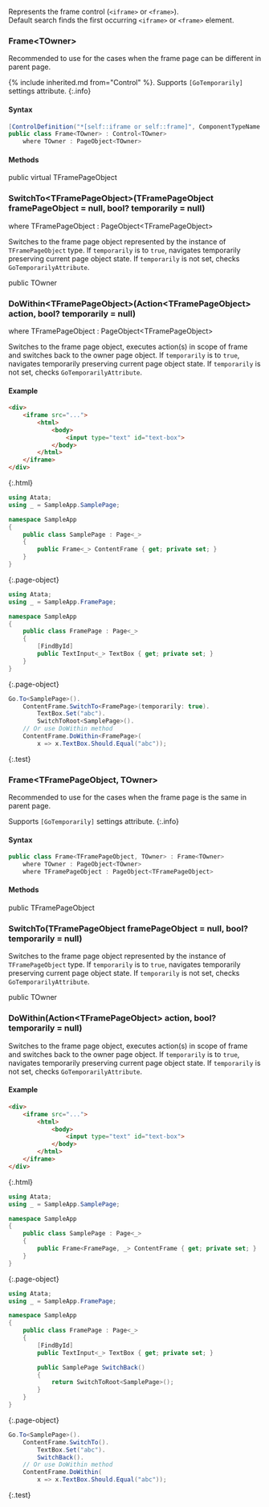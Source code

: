 Represents the frame control (`<iframe>` or `<frame>`).  
Default search finds the first occurring `<iframe>` or `<frame>` element.

### Frame&lt;TOwner>

Recommended to use for the cases when the frame page can be different in parent page.

{% include inherited.md from="Control" %}. Supports `[GoTemporarily]` settings attribute.
{:.info}

#### Syntax

```cs
[ControlDefinition("*[self::iframe or self::frame]", ComponentTypeName = "frame")]
public class Frame<TOwner> : Control<TOwner>
    where TOwner : PageObject<TOwner>
```

#### Methods

<div class="member">
    <span class="head"><span class="keyword">public</span> <span class="keyword">virtual</span> <span class="type">TFramePageObject</span></span>
    <h3><span class="body">SwitchTo<wbr>&lt;<span class="type">TFramePageObject</span>&gt;</span><span class="tail">(<span class="type">TFramePageObject</span> framePageObject = <span class="keyword">null</span>, <span class="keyword">bool</span>? temporarily = <span class="keyword">null</span>)</span></h3>
    <span class="where"><span class="keyword">where</span> <span class="type">TFramePageObject</span> : <span class="type">PageObject</span><wbr>&lt;<span class="type">TFramePageObject</span>&gt;</span>
</div>

Switches to the frame page object represented by the instance of `TFramePageObject` type.
If `temporarily` is to `true`, navigates temporarily preserving current page object state. If `temporarily` is not set, checks `GoTemporarilyAttribute`.

<div class="member">
    <span class="head"><span class="keyword">public</span> <span class="type">TOwner</span></span>
    <h3><span class="body">DoWithin<wbr>&lt;<span class="type">TFramePageObject</span>&gt;</span><span class="tail">(<span class="type">Action</span><wbr>&lt;<span class="type">TFramePageObject</span>&gt; action, <span class="keyword">bool</span>? temporarily = <span class="keyword">null</span>)</span></h3>
    <span class="where"><span class="keyword">where</span> <span class="type">TFramePageObject</span> : <span class="type">PageObject</span><wbr>&lt;<span class="type">TFramePageObject</span>&gt;</span>
</div>

Switches to the frame page object, executes action(s) in scope of frame and switches back to the owner page object.
If `temporarily` is to `true`, navigates temporarily preserving current page object state. If `temporarily` is not set, checks `GoTemporarilyAttribute`.

#### Example

```html
<div>
    <iframe src="...">
        <html>
            <body>
                <input type="text" id="text-box">
            </body>
        </html>
    </iframe>
</div>
```
{:.html}

```cs
using Atata;
using _ = SampleApp.SamplePage;

namespace SampleApp
{
    public class SamplePage : Page<_>
    {
        public Frame<_> ContentFrame { get; private set; }
    }
}
```
{:.page-object}
```cs
using Atata;
using _ = SampleApp.FramePage;

namespace SampleApp
{
    public class FramePage : Page<_>
    {
        [FindById]
        public TextInput<_> TextBox { get; private set; }
    }
}
```
{:.page-object}
```cs
Go.To<SamplePage>().
    ContentFrame.SwitchTo<FramePage>(temporarily: true).
        TextBox.Set("abc").
        SwitchToRoot<SamplePage>().
    // Or use DoWithin method
    ContentFrame.DoWithin<FramePage>(
        x => x.TextBox.Should.Equal("abc"));
```
{:.test}

### Frame<wbr><TFramePageObject, TOwner>

Recommended to use for the cases when the frame page is the same in parent page.

Supports `[GoTemporarily]` settings attribute.
{:.info}

#### Syntax

```cs
public class Frame<TFramePageObject, TOwner> : Frame<TOwner>
    where TOwner : PageObject<TOwner>
    where TFramePageObject : PageObject<TFramePageObject>
```

#### Methods

<div class="member">
    <span class="head"><span class="keyword">public</span> <span class="type">TFramePageObject</span></span>
    <h3><span class="body">SwitchTo</span><span class="tail">(<span class="type">TFramePageObject</span> framePageObject = <span class="keyword">null</span>, <span class="keyword">bool</span>? temporarily = <span class="keyword">null</span>)</span></h3>
</div>

Switches to the frame page object represented by the instance of `TFramePageObject` type.
If `temporarily` is to `true`, navigates temporarily preserving current page object state. If `temporarily` is not set, checks `GoTemporarilyAttribute`.

<div class="member">
    <span class="head"><span class="keyword">public</span> <span class="type">TOwner</span></span>
    <h3><span class="body">DoWithin</span><span class="tail">(<span class="type">Action</span><wbr>&lt;<span class="type">TFramePageObject</span>&gt; action, <span class="keyword">bool</span>? temporarily = <span class="keyword">null</span>)</span></h3>
</div>

Switches to the frame page object, executes action(s) in scope of frame and switches back to the owner page object.
If `temporarily` is to `true`, navigates temporarily preserving current page object state. If `temporarily` is not set, checks `GoTemporarilyAttribute`.

#### Example

```html
<div>
    <iframe src="...">
        <html>
            <body>
                <input type="text" id="text-box">
            </body>
        </html>
    </iframe>
</div>
```
{:.html}

```cs
using Atata;
using _ = SampleApp.SamplePage;

namespace SampleApp
{
    public class SamplePage : Page<_>
    {
        public Frame<FramePage, _> ContentFrame { get; private set; }
    }
}
```
{:.page-object}
```cs
using Atata;
using _ = SampleApp.FramePage;

namespace SampleApp
{
    public class FramePage : Page<_>
    {
        [FindById]
        public TextInput<_> TextBox { get; private set; }

        public SamplePage SwitchBack()
        {
            return SwitchToRoot<SamplePage>();
        }
    }
}
```
{:.page-object}
```cs
Go.To<SamplePage>().
    ContentFrame.SwitchTo().
        TextBox.Set("abc").
        SwitchBack().
    // Or use DoWithin method
    ContentFrame.DoWithin(
        x => x.TextBox.Should.Equal("abc"));
```
{:.test}